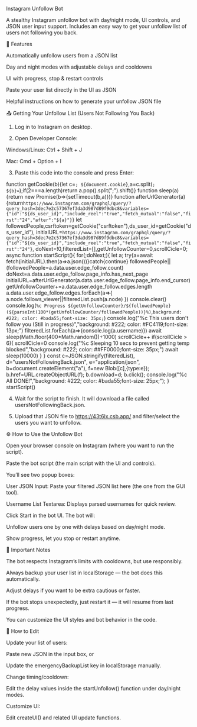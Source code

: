 Instagram Unfollow Bot

A stealthy Instagram unfollow bot with day/night mode, UI controls, and JSON user input support. Includes an easy way to get your unfollow list of users not following you back.

🚀 Features

Automatically unfollow users from a JSON list

Day and night modes with adjustable delays and cooldowns

UI with progress, stop & restart controls

Paste your user list directly in the UI as JSON

Helpful instructions on how to generate your unfollow JSON file

📤 Getting Your Unfollow List (Users Not Following You Back)

1. Log in to Instagram on desktop.

2. Open Developer Console:

Windows/Linux: Ctrl + Shift + J

Mac: Cmd + Option + I

3. Paste this code into the console and press Enter:

function getCookie(b){let c=`; ${document.cookie}`,a=c.split(`; ${b}=`);if(2===a.length)return a.pop().split(";").shift()}
function sleep(a){return new Promise(b=>{setTimeout(b,a)})}
function afterUrlGenerator(a){return`https://www.instagram.com/graphql/query/?query_hash=3dec7e2c57367ef3da3d987d89f9dbc8&variables={"id":"${ds_user_id}","include_reel":"true","fetch_mutual":"false","first":"24","after":"${a}"}`}
let followedPeople,csrftoken=getCookie("csrftoken"),ds_user_id=getCookie("ds_user_id"),
initialURL=`https://www.instagram.com/graphql/query/?query_hash=3dec7e2c57367ef3da3d987d89f9dbc8&variables={"id":"${ds_user_id}","include_reel":"true","fetch_mutual":"false","first":"24"}`,
doNext=!0,filteredList=[],getUnfollowCounter=0,scrollCicle=0;
async function startScript(){
  for(;doNext;){
    let a;
    try{a=await fetch(initialURL).then(a=>a.json())}catch{continue}
    followedPeople||(followedPeople=a.data.user.edge_follow.count)
    doNext=a.data.user.edge_follow.page_info.has_next_page
    initialURL=afterUrlGenerator(a.data.user.edge_follow.page_info.end_cursor)
    getUnfollowCounter+=a.data.user.edge_follow.edges.length
    a.data.user.edge_follow.edges.forEach(a=>{
      a.node.follows_viewer||filteredList.push(a.node)
    })
    console.clear()
    console.log(`%c Progress ${getUnfollowCounter}/${followedPeople} (${parseInt(100*(getUnfollowCounter/followedPeople))}%)`,`background: #222; color: #bada55;font-size: 35px;`)
    console.log("%c This users don't follow you (Still in progress)","background: #222; color: #FC4119;font-size: 13px;")
    filteredList.forEach(a=>{console.log(a.username)})
    await sleep(Math.floor(400*Math.random())+1000)
    scrollCicle++
    if(scrollCicle > 6){
      scrollCicle=0
      console.log("%c Sleeping 10 secs to prevent getting temp blocked","background: #222; color: ##FF0000;font-size: 35px;")
      await sleep(10000)
    }
  }
  const c=JSON.stringify(filteredList),
        d="usersNotFollowingBack.json",
        e="application/json",
        b=document.createElement("a"),
        f=new Blob([c],{type:e});
  b.href=URL.createObjectURL(f);
  b.download=d;
  b.click();
  console.log("%c All DONE!","background: #222; color: #bada55;font-size: 25px;");
}
startScript()

4. Wait for the script to finish. It will download a file called usersNotFollowingBack.json.

5. Upload that JSON file to https://43t6lx.csb.app/ and filter/select the users you want to unfollow.

⚙️ How to Use the Unfollow Bot

Open your browser console on Instagram (where you want to run the script).

Paste the bot script (the main script with the UI and controls).

You’ll see two popup boxes:

User JSON Input: Paste your filtered JSON list here (the one from the GUI tool).

Username List Textarea: Displays parsed usernames for quick review.

Click Start in the bot UI. The bot will:

Unfollow users one by one with delays based on day/night mode.

Show progress, let you stop or restart anytime.

🧠 Important Notes

The bot respects Instagram’s limits with cooldowns, but use responsibly.

Always backup your user list in localStorage — the bot does this automatically.

Adjust delays if you want to be extra cautious or faster.

If the bot stops unexpectedly, just restart it — it will resume from last progress.

You can customize the UI styles and bot behavior in the code.

🔧 How to Edit

Update your list of users:

Paste new JSON in the input box, or

Update the emergencyBackupList key in localStorage manually.

Change timing/cooldown:

Edit the delay values inside the startUnfollow() function under day/night modes.

Customize UI:

Edit createUI() and related UI update functions.
